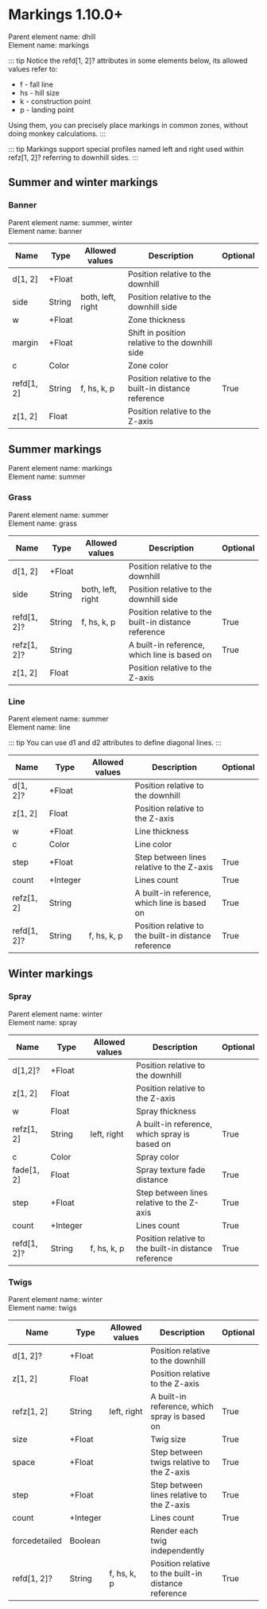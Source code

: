 # Markings <version-badge>1.10.0+</version-badge>

Parent element name: dhill\
Element name: markings


::: tip
Notice the refd[1, 2]? attributes in some elements below, its allowed values refer to:
* f - fall line
* hs - hill size
* k - construction point
* p - landing point

Using them, you can precisely place markings in common zones, without doing monkey calculations.
:::

::: tip
Markings support special profiles named left and right used within refz[1, 2]? referring to downhill sides.
:::

## Summer and winter markings

### Banner

Parent element name: summer, winter\
Element name: banner


| Name        | Type     | Allowed values    | Description                                          | Optional |
| ----------- | -------- | ----------------- | ---------------------------------------------------- | -------- |
| d[1, 2]     | +Float |                   | Position relative to the downhill                    |          |
| side        | String   | both, left, right | Position relative to the downhill side               |          |
| w           | +Float   |                   | Zone thickness                                       |          |
| margin      | +Float   |                   | Shift in position relative to the downhill side      |          |
| c           | Color    |                   | Zone color                                           |          |
| refd[1, 2] | String   | f, hs, k, p       | Position relative to the built-in distance reference | True     |
| z[1, 2]     | Float    |                   | Position relative to the Z-axis                      |          |

## Summer markings

Parent element name: markings\
Element name: summer

### Grass

Parent element name: summer\
Element name: grass


| Name        | Type     | Allowed values    | Description                                          | Optional |
| ----------- | -------- | ----------------- | ---------------------------------------------------- | -------- |
| d[1, 2]     | +Float |                   | Position relative to the downhill                    |          |
| side        | String   | both, left, right | Position relative to the downhill side               |          |
| refd[1, 2]? | String   | f, hs, k, p       | Position relative to the built-in distance reference | True     |
| refz[1, 2]? | String   |                   | A built-in reference, which line is based on         | True     |
| z[1, 2]     | Float    |                   | Position relative to the Z-axis                      |          |

### Line

Parent element name: summer\
Element name: line

::: tip
You can use d1 and d2 attributes to define diagonal lines.
:::

| Name        | Type     | Allowed values        | Description                                          | Optional |
| ----------- | -------- | --------------------- | ---------------------------------------------------- | -------- |
| d[1, 2]?    | +Float |                       | Position relative to the downhill                    |          |
| z[1, 2]     | Float    |                       | Position relative to the Z-axis                      |          |
| w           | +Float   |                       | Line thickness                                       |          |
| c           | Color    |                       | Line color                                           |          |
| step        | +Float   |                       | Step between lines relative to the Z-axis            | True     |
| count       | +Integer |                       | Lines count                                          | True     |
| refz[1, 2] | String   |                       | A built-in reference, which line is based on         | True     |
| refd[1, 2]? | String   | f, hs, k, p           | Position relative to the built-in distance reference | True     |

## Winter markings

### Spray

Parent element name: winter\
Element name: spray

| Name        | Type     | Allowed values | Description                                          | Optional |
| ----------- | -------- | -------------- | ---------------------------------------------------- | -------- |
| d[1,2]?           | +Float |                | Position relative to the downhill                    |          |
| z[1, 2]     | Float  |                | Position relative to the Z-axis                      |          |
| w           | Float    |                | Spray thickness                                      |          |
| refz[1, 2]  | String   | left, right    | A built-in reference, which spray is based on        | True     |
| c           | Color    |                | Spray color                                          |          |
| fade[1, 2]  | Float    |                | Spray texture fade distance                          | True     |
| step        | +Float   |                | Step between lines relative to the Z-axis            | True     |
| count       | +Integer |                | Lines count                                          | True     |
| refd[1, 2]? | String   | f, hs, k, p    | Position relative to the built-in distance reference | True     |


### Twigs

Parent element name: winter\
Element name: twigs

| Name          | Type     | Allowed values | Description                                          | Optional |
| ------------- | -------- | -------------- | ---------------------------------------------------- | -------- |
| d[1, 2]?             | +Float |                | Position relative to the downhill                    |          |
| z[1, 2]       | Float  |                | Position relative to the Z-axis                      |          |
| refz[1, 2]    | String   | left, right    | A built-in reference, which spray is based on        | True     |
| size          | +Float   |                | Twig size                                            | True     |
| space         | +Float   |                | Step between twigs relative to the Z-axis            | True     |
| step          | +Float   |                | Step between lines relative to the Z-axis            | True     |
| count         | +Integer |                | Lines count                                          | True     |
| forcedetailed | Boolean  |                | Render each twig independently                       |          |
| refd[1, 2]?   | String   | f, hs, k, p    | Position relative to the built-in distance reference | True     |

<script setup>
import VersionBadge from "./components/version-badge.vue"
</script>
